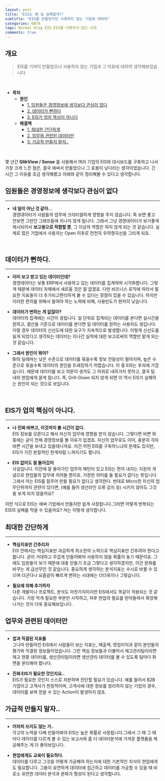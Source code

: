```yaml
---  
layout: post  
title: "EIS는 왜 늘 실패할까?"
subtitle: "EIS를 만들었지만 사용하지 않는 기업에 대하여"  
categories: DATA  
tags: Normal blog EIS EIS를-사용하지-않는-이유
comments: true  
---  
```


## 개요
> EIS를 기꺼이 만들었으나 사용하지 않는 기업과 그 이유에 대하여 생각해보았습니다.

<br/>

- __목차__
    - __원인__
        - [1. 임원들은 경영정보에 생각보다 관심이 없다](#임원들은-경영정보에-생각보다-관심이-없다)
        - [2.  데이터가 뻔하다](#데이터가-뻔하다)
        - [3. EIS가 업의 핵심이 아니다](#eis가-업의-핵심이-아니다)
    - __해결책__
        - [1. 최대한 간단하게](#최대한-간단하게)
        - [2. 업무와 관련된 데이터만](#업무와-관련된-데이터만)
        - [3. 가급적 만들지 말자..](#가급적-만들지-말자)


<br/>


몇 년간 __QlikView / Sense__ 를 사용해서 여러 기업의 EIS와 대시보드를 구축하고 나서 가장 크게 느낀 점은, 결국 애써서 만들었으나 그 효용이 낮다라는 생각이었습니다. 긴 시간 그 이유를 조금 생각해봤고 아래와 같이 정리해볼 수 있다고 생각합니다. 


## 임원들은 경영정보에 생각보다 관심이 없다
---

- __내 일이 아닌 것 같아...__  
경영데이터가 사람들의 업무에 크리티컬하게 영향을 주지 않습니다. 즉 보면 좋고 안보면 그만인 그래프들에 지나지 않게 됩니다. 그래서 그냥 경영데이터가 보기좋게 제시되어서 **보고용으로 적합할 뿐**, 그 이상의 역할은 하지 않게 되는 것 같습니다. 실제로 많은 기업에서 사용자는 Open 이후로 천천히 우하향곡선을 그리게 되죠.

<br>


## 데이터가 뻔하다.
---

- __이미 보고 받고 있는 데이터인데?__   
경영데이터는 보통 ERP에서 사용하고 있는 데이터를 집계하여 시각화합니다. 그렇게 때문에 데이터 자체에서 새로울 것은 잘 없겠죠. 다만 비즈니스 로직에 따라서 필요한 지표들이 더 추가되고편리하게 볼 수 있다는 장점이 있을 수 있습니다. 하지만 이러한 편의를 위해서 들여야 하는 노력에 비해, 사용빈도가 현저히 낮습니다.

- __데이터가 변하는 게 없잖아?__   
데이터의 집계에는 시간이 걸립니다. 일 단위로 집계되는 데이터를 본다면 실시간을 원하고, 결산을 기준으로 데이터를 본다면 일 데이터를 원하는 사용자도 생깁니다. 이럴 경우 데이터의 신선도에 대한 요구가 지속적으로 발생합니다. 이렇게 신선도를 잃게 되었다고 생각되는 데이터는 지나간 실적에 대한 보고로써의 역할만 맡게 되는 것 같습니다.

- __그래서 원인이 뭐야?__   
BI의 딜레마는 낮은 수준으로 데이터를 묶을수록 정보 전달성이 떨어지며, 높은 수준으로 묶을수록 데이터의 원인을 트래킹하기 어렵습니다. 이 중 EIS는 후자에 가깝습니다. 때문에 데이터를 보고 의문이 생겨도 그 하위로 내려가지 못하고, 결국 팀 내의 현업에게 묻게 됩니다. 즉, Drill-Down 되지 않게 되면 이 역시 EIS가 실패하는 원인이 되는 것으로 보입니다.

<br/>

## EIS가 업의 핵심이 아니다.
---
- __나 진짜 바쁘고, 이것까지 볼 시간이 없다.__    
EIS 정보를 모른다고 해서 자신의 업무에 영향을 받지 않습니다. 그렇다면 바쁜 와중에는 굳이 전체 경영정보를 볼 이유가 없겠죠. 자신의 업무로도 이미, 충분히 각자 바쁜 시간을 보내고 있을테니까요. 이건 어떤 EIS를 구축하느냐의 문제도 있지만, EIS가 가진 본질적인 한계처럼 느껴지기도 합니다.

- __EIS 없어도 잘 돌아갔어__   
사실입니다. 이전에 잘 돌아가던 업무의 패턴이 있고 EIS는 편의 내지는 지원의 개념으로 현업들의 업무에 끼어들 뿐이죠. 거창한 의미를 둘 필요가 없다는 뜻입니다. 그래서 저는 EIS를 힘주어 만들 필요가 없다고 생각한다. 반대로 Micro한 자신의 업무단위까지 관련이 있다면, (예를 들어 생산라인 오류 감지 등) 시키지 않아도 그것을 보게 되지 않을까요?



이런 식으로 EIS는 애써 기업에서 만들지만 쉽게 사장됩니다.그러면 어떻게 반복되는 EIS의 실패를 막을 수 있을까요? 저는 이렇게 생각합니다.


## 최대한 간단하게
---

- __핵심지표만 간추리자__    
EIS 안에서는 핵심지표만 과감하게 최소한의 노력으로 핵심지표만 간추려야 한다고 봅니다. 굳이 거대하고 무겁게 만들어봐야 사용하지 않을 확률이 놓기 때문이죠. 그래도 임원들이 보기 때문에 대충 만들기 조금 그렇다고 생각하겠지만, 이건 문화를 바꾸는 게 급선무인 것 같습니다. 중요하게 생각하는 분석지표는 수시로 바뀔 수 있으며 더군다나 요즘같이 빠르게 변하는 시대에는 더더욱이나 그렇습니다.

- __필요에 의해 추가하자__   
다른 개발이나 프로젝트, 분석도 마찬가지이지만 EIS에서도 똑같이 적용되는 것 같습니다. 가장 작게 필요한 부분만 시작하고, 차후 현업의 필요를 받아들여서 확장해나가는 것이 더욱 중요해보입니다. 

## 업무와 관련된 데이터만
---

- __업과 직결된 지표들__   
그나마 만들어진 EIS에서 사람들이 보는 지표는, 매출액, 영업이익과 같이 본인들의 평가와 직결된 정보들이었습니다. 그런 핵심 정보들과 더불어서 재고관리팀이라면 재고 현황 데이터를, 생산관리팀이라면 생산관리 데이터를 볼 수 있도록 팀마다 화면을 분리해야 합니다.

- __진짜 EIS가 필요한 것인지요..__   
EIS가 필요한 것인지 스스로 자문하며 진단할 필요가 있습니다. 예를 들어서 B2B 기업이고 고객사가 한정적이며, 고객사에 대한 정보를 정리하지 않는 기업의 경우, 데이터를 보며 얻을 수 있는 Action이 발생하지 않죠.

## 가급적 만들지 말자..
---

- __어차피 쓰지도 않는 거..__   
각고의 노력을 다해 만들어봐야 EIS는 높은 확률로 사장됩니다.그래서 그 때 그 때마다 데이터를 다르게 볼 수 있는 보고서와 좀 더 데이터분석에 가까운 플랫폼을 제공해주는 게 더 좋아보입니다.

- __현업에게도 교육이 필요하다.__    
데이터를 다루고 그것을 어떻게 가공해야 하는지에 대한 기본적인 지식이 현업에게도 필요합니다. 그들이 유연하게 데이터에 접근하고 데이터를 가공할 수 있을 때 비로소 유연한 데이터 분석과 문화가 형성이 된다고 생각합니다.


